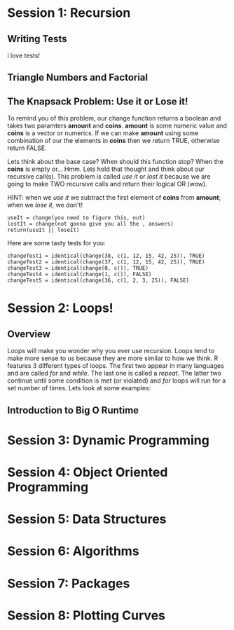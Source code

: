 # Session 1: Recursion

## Writing Tests
i love tests!

## Triangle Numbers and Factorial

## The Knapsack Problem: Use it or Lose it! 

To remind you of this problem, our change function returns a boolean and takes two paramters __amount__ and __coins__. __amount__ is some numeric value and __coins__ is a vector or numerics. If we can make __amount__ using some combination of our the elements in __coins__ then we return TRUE, otherwise return FALSE. 

Lets think about the base case? When should this function stop? When the __coins__ is empty or... Hmm. Lets hold that thought and think about our recursive call(s). This problem is called *use it* or *lost it* because we are going to make TWO recursive calls and return their logical OR (wow). 

HINT: when we *use it* we subtract the first element of __coins__ from __amount__; when we *lose it*, we don't!  


    useIt = change(you need to figure this, out)
    lostIt = change(not gonna give you all the , answers)
    return(useIt || loseIt)

Here are some tasty tests for you:

    changeTest1 = identical(change(38, c(1, 12, 15, 42, 25)), TRUE)
    changeTest2 = identical(change(37, c(1, 12, 15, 42, 25)), TRUE)
    changeTest3 = identical(change(0, c()), TRUE)
    changeTest4 = identical(change(1, c()), FALSE)
    changeTest5 = identical(change(36, c(1, 2, 3, 25)), FALSE)


# Session 2: Loops!

## Overview

Loops will make you wonder why you ever use recursion. Loops tend to make more sense to us because they are more similar to how we think. R features 3 different types of loops. The first two appear in many languages and are called *for* and *while*. The last one is called a *repeat*. The latter two continue until some condition is met (or violated) and *for* loops will run for a set number of times. Lets look at some examples:

 

## Introduction to Big O Runtime 

# Session 3: Dynamic Programming

# Session 4: Object Oriented Programming

# Session 5: Data Structures

# Session 6: Algorithms

# Session 7: Packages

# Session 8: Plotting Curves